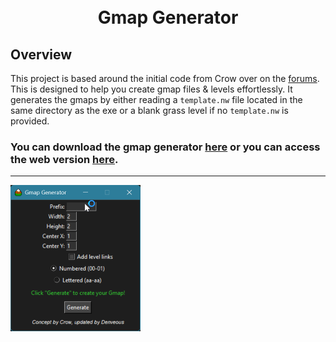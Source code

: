 <h1 align="center">
  <br>
  <b>Gmap Generator</b>
  <br>
</h1>

## Overview
This project is based around the initial code from Crow over on the [forums](https://forums.graalonline.com/forums/showthread.php?t=85656). This is designed to help you create gmap files & levels effortlessly. It generates the gmaps by either reading a `template.nw` file located in the same directory as the exe or a blank grass level if no `template.nw` is provided.

### You can download the gmap generator [here](https://github.com/Denveous/gmapgenerator/releases/download/Windows/gmapgen.exe) or you can access the web version [here](https://denveous.github.io/gmapgenerator/).

---

<img src="gmapgen.png" alt="" width="208" height="234">
